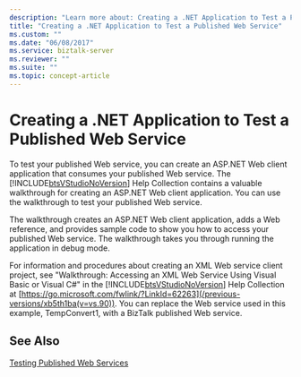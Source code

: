 ```yaml
---
description: "Learn more about: Creating a .NET Application to Test a Published Web Service"
title: "Creating a .NET Application to Test a Published Web Service"
ms.custom: ""
ms.date: "06/08/2017"
ms.service: biztalk-server
ms.reviewer: ""
ms.suite: ""
ms.topic: concept-article
---
```

# Creating a .NET Application to Test a Published Web Service
To test your published Web service, you can create an ASP.NET Web client application that consumes your published Web service. The [!INCLUDE[btsVStudioNoVersion](../includes/btsvstudionoversion-md.md)] Help Collection contains a valuable walkthrough for creating an ASP.NET Web client application. You can use the walkthrough to test your published Web service.

 The walkthrough creates an ASP.NET Web client application, adds a Web reference, and provides sample code to show you how to access your published Web service. The walkthrough takes you through running the application in debug mode.

 For information and procedures about creating an XML Web service client project, see "Walkthrough: Accessing an XML Web Service Using Visual Basic or Visual C#" in the [!INCLUDE[btsVStudioNoVersion](../includes/btsvstudionoversion-md.md)] Help Collection at [https://go.microsoft.com/fwlink/?LinkId=62263](/previous-versions/xb5th1ba(v=vs.90)). You can replace the Web service used in this example, TempConvert1, with a BizTalk published Web service.

## See Also
 [Testing Published Web Services](../core/testing-published-web-services.md)
